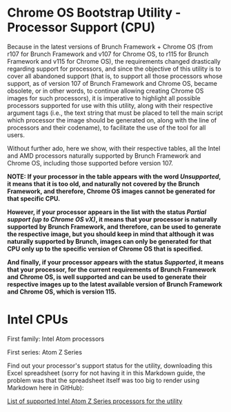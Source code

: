 # Chrome OS Bootstrap Utility - Processor Support (CPU)

Because in the latest versions of Brunch Framework + Chrome OS (from r107 for Brunch Framework and v107 for Chrome OS, to r115 for Brunch Framework and v115 for Chrome OS), the requirements changed drastically regarding support for processors, and since the objective of this utility is to cover all abandoned support (that is, to support all those processors whose support, as of version 107 of Brunch Framework and Chrome OS, became obsolete, or in other words, to continue allowing creating Chrome OS images for such processors), it is imperative to highlight all possible processors supported for use with this utility, along with their respective argument tags (i.e., the text string that must be placed to tell the main script which processor the image should be generated on, along with the line of processors and their codename), to facilitate the use of the tool for all users.

Without further ado, here we show, with their respective tables, all the Intel and AMD processors naturally supported by Brunch Framework and Chrome OS, including those supported before version 107.

**NOTE: If your processor in the table appears with the word *Unsupported*, it means that it is too old, and naturally not covered by the Brunch Framework, and therefore, Chrome OS images cannot be generated for that specific CPU.**

**However, if your processor appears in the list with the status *Partial support (up to Chrome OS vX)*, it means that your processor is naturally supported by Brunch Framework, and therefore, can be used to generate the respective image, but you should keep in mind that although it was naturally supported by Brunch, images can only be generated for that CPU only up to the specific version of Chrome OS that is specified.**

**And finally, if your processor appears with the status *Supported*, it means that your processor, for the current requirements of Brunch Framework and Chrome OS, is well supported and can be used to generate their respective images up to the latest available version of Brunch Framework and Chrome OS, which is version 115.**

# Intel CPUs
First family: Intel Atom processors

First series: Atom Z Series

Find out your processor's support status for the utility, downloading this Excel spreadsheet (sorry for not having it in this Markdown guide, the problem was that the spreadsheet itself was too big to render using Markdown here in GitHub):

[List of supported Intel Atom Z Series processors for the utility](https://docs.google.com/spreadsheets/d/1M6Q0In6ffn38ytEVkFZWGU_yWY_ypqy8/edit?usp=sharing&ouid=108102948453687648576&rtpof=true&sd=true)


